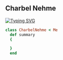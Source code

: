 <h2 align="left">
  Charbel Nehme
</h2>

[![Typing SVG](https://readme-typing-svg.herokuapp.com?color=1224C7&lines=Registered+Migration+Agent;Company+Director;Fintech+Professional;Aspiring+Blockchain+Developer)](https://git.io/typing-svg)

```ruby
class CharbelNehme < Me
  def summary
  {

  }
  end
```
